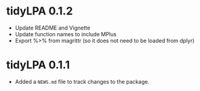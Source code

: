 # tidyLPA 0.1.2

* Update README and Vignette
* Update function names to include MPlus
* Export %>% from magrittr (so it does not need to be loaded from dplyr)

# tidyLPA 0.1.1

* Added a `NEWS.md` file to track changes to the package.
